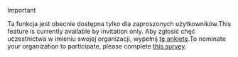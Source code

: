> [!IMPORTANT]
> <span data-ttu-id="eff44-101">Ta funkcja jest obecnie dostępna tylko dla zaproszonych użytkowników.</span><span class="sxs-lookup"><span data-stu-id="eff44-101">This feature is currently available by invitation only.</span></span> <span data-ttu-id="eff44-102">Aby zgłosić chęć uczestnictwa w imieniu swojej organizacji, wypełnij [tę ankietę](https://aka.ms/ax2012upgrade).</span><span class="sxs-lookup"><span data-stu-id="eff44-102">To nominate your organization to participate, please complete [this survey](https://aka.ms/ax2012upgrade).</span></span> 
